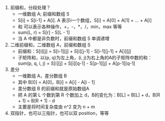 1.  前缀和，分段处理？      
    + 一维数组 A; 前缀和数组 S      
    + S[i] = S[i-1] + A[i].  A 表示i一个数组，S[i] = A[0] + A[1] + ... + A[i]       
    + 和 可以表示各种操作，+，-，*，/，min，max 等等      
    + sum(L, r) = S[r] - S[L - 1]       
    + 当 A 中都是非负数时，前缀和数组 S 单调递增
2.  二维前缀和，二维数组 A，前缀和数组 S
    + 前缀和：S\[i\]\[j\] = S\[i-1\]\[j\] + S\[i\]\[j-1\] - S\[i-1\]\[j-1\] + A\[i\]\[j\]       
    + 子矩阵和，以(p, q)为左上角，(i, j)为右上角的A的子矩阵中数的和：     
      sum(p, q, i, j) = S\[i\]\[j\] + S\[i\]\[q-1\] - S\[p-1\]\[j\] + A\[p-1\]\[q-1\]       
3.  差分      
    + 一维数组 A，差分数组 B      
    + 其中 B[0] = A[0]，B[i] = A[i] - A[i - 1]           
    + 差分数组 B 的前缀和就是原始数组A      
    + 把 A 的第 L 个数到第 R 个数加上 d，B的变化为：B[L] = B[L] + d，B[R + 1] = B[R + 1] - d         
    + 主要是将时间复杂度由 n^2 变为 n + m       
4.  双指针，也可以三指针，也可以双 position，等等     
